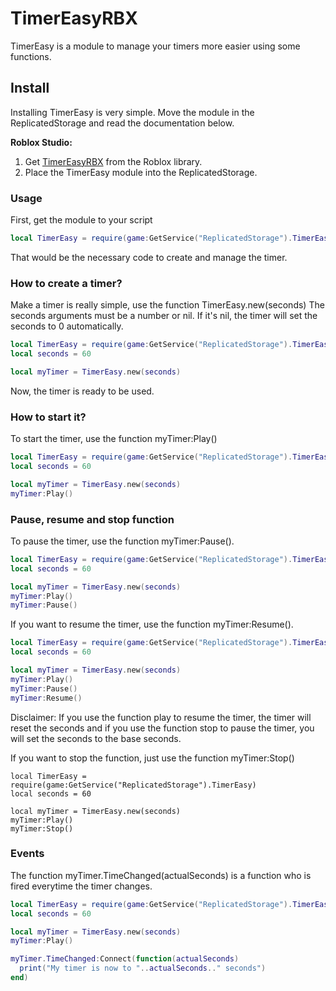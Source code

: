 # TimerEasyRBX

TimerEasy is a module to manage your timers more easier using some functions.

## Install
Installing TimerEasy is very simple. Move the module in the ReplicatedStorage and read the documentation below.

**Roblox Studio:**

1. Get [TimerEasyRBX]() from the Roblox library.
2. Place the TimerEasy module into the ReplicatedStorage.

### Usage

First, get the module to your script
```lua
local TimerEasy = require(game:GetService("ReplicatedStorage").TimerEasy)
```

That would be the necessary code to create and manage the timer.

### How to create a timer?

Make a timer is really simple, use the function TimerEasy.new(seconds)
The seconds arguments must be a number or nil. If it's nil, the timer will set the seconds to 0 automatically.

```lua
local TimerEasy = require(game:GetService("ReplicatedStorage").TimerEasy)
local seconds = 60

local myTimer = TimerEasy.new(seconds)
```

Now, the timer is ready to be used.

### How to start it?
To start the timer, use the function myTimer:Play()
```lua
local TimerEasy = require(game:GetService("ReplicatedStorage").TimerEasy)
local seconds = 60

local myTimer = TimerEasy.new(seconds)
myTimer:Play()
```

### Pause, resume and stop function

To pause the timer, use the function myTimer:Pause().
```lua
local TimerEasy = require(game:GetService("ReplicatedStorage").TimerEasy)
local seconds = 60

local myTimer = TimerEasy.new(seconds)
myTimer:Play()
myTimer:Pause()
```

If you want to resume the timer, use the function myTimer:Resume().
```lua
local TimerEasy = require(game:GetService("ReplicatedStorage").TimerEasy)
local seconds = 60

local myTimer = TimerEasy.new(seconds)
myTimer:Play()
myTimer:Pause()
myTimer:Resume()
```
Disclaimer: If you use the function play to resume the timer, the timer will reset the seconds and if you use the function stop to pause the timer, you will set the seconds to the base seconds.

If you want to stop the function, just use the function myTimer:Stop()
```
local TimerEasy = require(game:GetService("ReplicatedStorage").TimerEasy)
local seconds = 60

local myTimer = TimerEasy.new(seconds)
myTimer:Play()
myTimer:Stop()
```

### Events

The function myTimer.TimeChanged(actualSeconds) is a function who is fired everytime the timer changes. 
```lua
local TimerEasy = require(game:GetService("ReplicatedStorage").TimerEasy)
local seconds = 60

local myTimer = TimerEasy.new(seconds)
myTimer:Play()

myTimer.TimeChanged:Connect(function(actualSeconds)
  print("My timer is now to "..actualSeconds.." seconds")
end)
```
